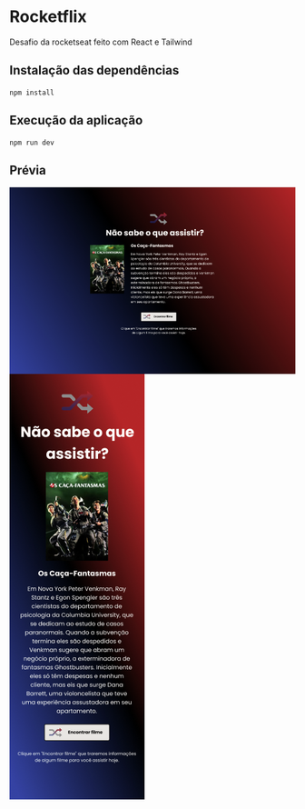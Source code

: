 # Rocketflix
Desafio da rocketseat feito com React e Tailwind


## Instalação das dependências
```
npm install
```

## Execução da aplicação
```
npm run dev
```

## Prévia
<p>
  <img src="https://github.com/Wollace-Buarque/rocketflix/blob/main/src/assets/Screenshot_1.png?raw=true" width="585" align="center" />
  <img src="https://github.com/Wollace-Buarque/rocketflix/blob/main/src/assets/Screenshot_2.png?raw=true" align="center"/>
</p>

